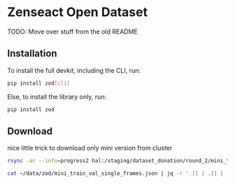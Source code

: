 # Zenseact Open Dataset

TODO:  Move over stuff from the old README

## Installation

To install the full devkit, including the CLI, run:
```bash
pip install zod[cli]
```

Else, to install the library only, run:
```bash
pip install zod
```

## Download

nice little trick to download only mini version from cluster

```bash
rsync -ar --info=progress2 hal:/staging/dataset_donation/round_2/mini_train_val_single_frames.json ~/data/zod

cat ~/data/zod/mini_train_val_single_frames.json | jq -r '.[] | .[] | .frame_id' | xargs -I{} rsync -ar --info=progress2 hal:/staging/dataset_donation/round_2/single_frames/{} ~/data/zod/single_frames
```
